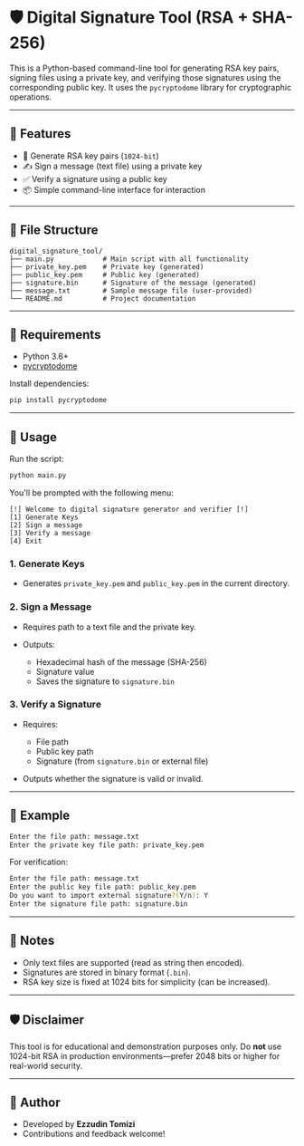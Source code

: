 # 🛡️ Digital Signature Tool (RSA + SHA-256)

This is a Python-based command-line tool for generating RSA key pairs, signing files using a private key, and verifying those signatures using the corresponding public key. It uses the `pycryptodome` library for cryptographic operations.

---

## 🔧 Features

* 🔑 Generate RSA key pairs (`1024-bit`)
* ✍️ Sign a message (text file) using a private key
* ✅ Verify a signature using a public key
* 📦 Simple command-line interface for interaction

---

## 📁 File Structure

```
digital_signature_tool/
├── main.py            # Main script with all functionality
├── private_key.pem    # Private key (generated)
├── public_key.pem     # Public key (generated)
├── signature.bin      # Signature of the message (generated)
├── message.txt        # Sample message file (user-provided)
└── README.md          # Project documentation
```

---

## 🧪 Requirements

* Python 3.6+
* [pycryptodome](https://pypi.org/project/pycryptodome/)

Install dependencies:

```bash
pip install pycryptodome
```

---

## 🚀 Usage

Run the script:

```bash
python main.py
```

You'll be prompted with the following menu:

```
[!] Welcome to digital signature generator and verifier [!]
[1] Generate Keys
[2] Sign a message
[3] Verify a message
[4] Exit
```

### 1. Generate Keys

* Generates `private_key.pem` and `public_key.pem` in the current directory.

### 2. Sign a Message

* Requires path to a text file and the private key.
* Outputs:

  * Hexadecimal hash of the message (SHA-256)
  * Signature value
  * Saves the signature to `signature.bin`

### 3. Verify a Signature

* Requires:

  * File path
  * Public key path
  * Signature (from `signature.bin` or external file)
* Outputs whether the signature is valid or invalid.

---

## 📌 Example

```bash
Enter the file path: message.txt
Enter the private key file path: private_key.pem
```

For verification:

```bash
Enter the file path: message.txt
Enter the public key file path: public_key.pem
Do you want to import external signature?(Y/n): Y
Enter the signature file path: signature.bin
```

---

## 📎 Notes

* Only text files are supported (read as string then encoded).
* Signatures are stored in binary format (`.bin`).
* RSA key size is fixed at 1024 bits for simplicity (can be increased).

---

## 🛡️ Disclaimer

This tool is for educational and demonstration purposes only. Do **not** use 1024-bit RSA in production environments—prefer 2048 bits or higher for real-world security.

---

## 👤 Author

* Developed by **Ezzudin Tomizi**
* Contributions and feedback welcome!
